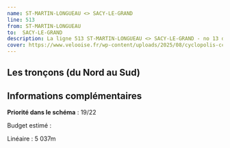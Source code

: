 ```yaml
---
name: ST-MARTIN-LONGUEAU <> SACY-LE-GRAND
line: 513
from: ST-MARTIN-LONGUEAU 
to:  SACY-LE-GRAND 
description: La ligne 513 ST-MARTIN-LONGUEAU <> SACY-LE-GRAND - no 13 du schéma cyclable de la CCPOH  relie ST-MARTIN-LONGUEAU  à SACY-LE-GRAND 
cover: https://www.velooise.fr/wp-content/uploads/2025/08/cyclopolis-ccpoh-13.jpg
---
```

## Les tronçons (du Nord au Sud)

## Informations complémentaires

**Priorité dans le schéma** : 19/22 

Budget estimé : 

Linéaire : 5 037m

